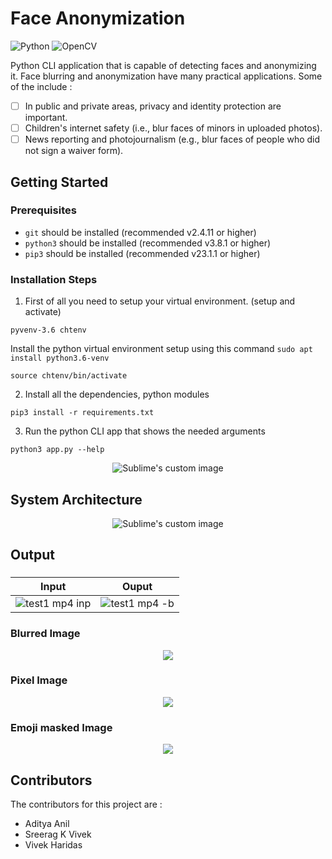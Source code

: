 # Face Anonymization

![Python](https://img.shields.io/badge/python-3670A0?style=for-the-badge&logo=python&logoColor=ffdd54) ![OpenCV](https://img.shields.io/badge/opencv-%23white.svg?style=for-the-badge&logo=opencv&logoColor=white)

Python CLI application that is capable of detecting faces and anonymizing it. 
Face blurring and anonymization have many practical applications. Some of the include :

 - [ ] In public and private areas, privacy and identity protection are important.
 - [ ] Children's internet safety (i.e., blur faces of minors in uploaded photos).
 - [ ] News reporting and photojournalism (e.g., blur faces of people who did not sign a waiver form).

## Getting Started
### Prerequisites
-   `git`  should be installed (recommended v2.4.11 or higher)
-  `python3` should be installed  (recommended v3.8.1 or higher)
- `pip3` should be installed (recommended v23.1.1 or higher) 

### Installation Steps

1.  First of all you need to setup your virtual environment. (setup and activate)

```
pyvenv-3.6 chtenv
```

Install the python virtual environment setup using this command  `sudo apt install python3.6-venv`

```
source chtenv/bin/activate
```

2.  Install all the dependencies, python modules

```
pip3 install -r requirements.txt
```

3.  Run the python CLI app that shows the needed arguments

```
python3 app.py --help
```
<p align="center">
  <img src="https://i.ibb.co/LtkP7KT/py.png" alt="Sublime's custom image"/>
</p>


## System Architecture
<p align="center">
  <img src="https://i.ibb.co/njdhh8Y/temp.png" alt="Sublime's custom image"/>
</p>

## Output

###
| Input | Ouput |
| :---: | :---: |
| ![test1 mp4 inp](https://user-images.githubusercontent.com/68915136/144244108-584551ef-470a-487a-b2ca-1eea7b71d8ad.png) | ![test1 mp4 -b](https://user-images.githubusercontent.com/68915136/144244243-fd60d6ae-6bab-420d-9538-988e8ff9e3c4.png) | 


### Blurred Image
<p align="center">
  <img src="https://i.ibb.co/z8dQ2xf/ou1.png"/>
</p>

### Pixel Image
<p align="center">
  <img src="https://i.ibb.co/XSQHNVH/ou2.png"/>
</p>

### Emoji masked Image
<p align="center">
  <img src="https://i.ibb.co/GtcNyv6/ou3.png"/>
</p>

## Contributors

The contributors for this project are :

 - Aditya Anil	
 - Sreerag K Vivek
 - Vivek Haridas

